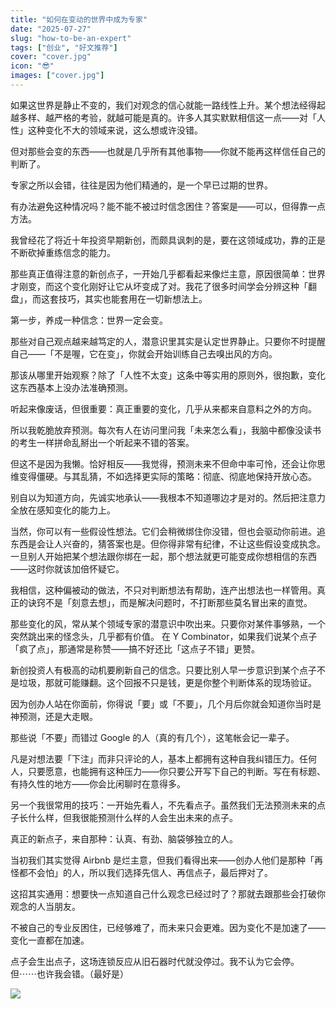 ```yaml
---
title: "如何在变动的世界中成为专家"
date: "2025-07-27"
slug: "how-to-be-an-expert"
tags: ["创业", "好文推荐"]
cover: "cover.jpg"
icon: "😎"
images: ["cover.jpg"]
---
```

如果这世界是静止不变的，我们对观念的信心就能一路线性上升。某个想法经得起越多样、越严格的考验，就越可能是真的。许多人其实默默相信这一点——对「人性」这种变化不大的领域来说，这么想或许没错。



但对那些会变的东西——也就是几乎所有其他事物——你就不能再这样信任自己的判断了。



专家之所以会错，往往是因为他们精通的，是一个早已过期的世界。



有办法避免这种情况吗？能不能不被过时信念困住？答案是——可以，但得靠一点方法。



我曾经花了将近十年投资早期新创，而颇具讽刺的是，要在这领域成功，靠的正是不断砍掉重练信念的能力。



那些真正值得注意的新创点子，一开始几乎都看起来像烂主意，原因很简单：世界才刚变，而这个变化刚好让它从坏变成了对。我花了很多时间学会分辨这种「翻盘」，而这套技巧，其实也能套用在一切新想法上。



第一步，养成一种信念：世界一定会变。



那些对自己观点越来越笃定的人，潜意识里其实是认定世界静止。只要你不时提醒自己——「不是喔，它在变」，你就会开始训练自己去嗅出风的方向。



那该从哪里开始观察？除了「人性不太变」这条中等实用的原则外，很抱歉，变化这东西基本上没办法准确预测。



听起来像废话，但很重要：真正重要的变化，几乎从来都来自意料之外的方向。



所以我乾脆放弃预测。每次有人在访问里问我「未来怎么看」，我脑中都像没读书的考生一样拼命乱掰出一个听起来不错的答案。



但这不是因为我懒。恰好相反——我觉得，预测未来不但命中率可怜，还会让你思维变得僵硬。与其乱猜，不如选择更实际的策略：彻底、彻底地保持开放心态。



别自以为知道方向，先诚实地承认——我根本不知道哪边才是对的。然后把注意力全放在感知变化的能力上。



当然，你可以有一些假设性想法。它们会稍微绑住你没错，但也会驱动你前进。追东西是会让人兴奋的，猜答案也是。但你得非常有纪律，不让这些假设变成执念。
一旦别人开始把某个想法跟你绑在一起，那个想法就更可能变成你想相信的东西——这时你就该加倍怀疑它。



我相信，这种偏被动的做法，不只对判断想法有帮助，连产出想法也一样管用。真正的诀窍不是「刻意去想」，而是解决问题时，不打断那些莫名冒出来的直觉。



那些变化的风，常从某个领域专家的潜意识中吹出来。只要你对某件事够熟，一个突然跳出来的怪念头，几乎都有价值。
在 Y Combinator，如果我们说某个点子「疯了点」，那通常是称赞——搞不好还比「这点子不错」更赞。



新创投资人有极高的动机要刷新自己的信念。只要比别人早一步意识到某个点子不是垃圾，那就可能赚翻。这个回报不只是钱，更是你整个判断体系的现场验证。



因为创办人站在你面前，你得说「要」或「不要」，几个月后你就会知道你当时是神预测，还是大走眼。



那些说「不要」而错过 Google 的人（真的有几个），这笔帐会记一辈子。



凡是对想法要「下注」而非只评论的人，基本上都拥有这种自我纠错压力。任何人，只要愿意，也能拥有这种压力——你只要公开写下自己的判断。写在有标题、有持久性的地方——你会比闲聊时在意得多。



另一个我很常用的技巧：一开始先看人，不先看点子。虽然我们无法预测未来的点子长什么样，但我很能预测什么样的人会生出未来的点子。



真正的新点子，来自那种：认真、有劲、脑袋够独立的人。



当初我们其实觉得 Airbnb 是烂主意，但我们看得出来——创办人他们是那种「再怪都不会怕」的人，所以我们选择先信人、再信点子，最后押对了。



这招其实通用：想要快一点知道自己什么观念已经过时了？那就去跟那些会打破你观念的人当朋友。



不被自己的专业反困住，已经够难了，而未来只会更难。因为变化不是加速了——变化一直都在加速。



点子会生出点子，这场连锁反应从旧石器时代就没停过。我不认为它会停。
但⋯⋯也许我会错。（最好是）




![](https://prod-files-secure.s3.us-west-2.amazonaws.com/112d0858-5090-4d34-a606-b75eb8d65fd2/46476355-9cf3-4e99-9b7a-3531bc426380/1000202064.png?X-Amz-Algorithm=AWS4-HMAC-SHA256&X-Amz-Content-Sha256=UNSIGNED-PAYLOAD&X-Amz-Credential=ASIAZI2LB46622HXUROJ%2F20250728%2Fus-west-2%2Fs3%2Faws4_request&X-Amz-Date=20250728T092836Z&X-Amz-Expires=3600&X-Amz-Security-Token=IQoJb3JpZ2luX2VjEGEaCXVzLXdlc3QtMiJGMEQCIB824pPk1ShDNVmRhCml56FvKGhGBFzYFqK26CEayG0hAiBhrc9sjOMFJmWzs3ABAxYU5s84nU%2FxGe1AVZV4NFigGyqIBAiK%2F%2F%2F%2F%2F%2F%2F%2F%2F%2F8BEAAaDDYzNzQyMzE4MzgwNSIMMgJ5viTL9uKgbKPRKtwDbbl%2BmJQ1c%2BFFtlMWVb1qkKfqhU2FRRLq5U6xyPhnxzWw3aC7zcm%2Fe0xjhXblQRrqKJQZtSaAyFwiI3pA4bNW6RNy1fhlpmdBzXxe%2F%2FVjgr2rgZhXk6Fs5RFcI7utJVIWt52%2FIoDJjGTzViHfw6w7fbjUjYOiPsxkNdOGzsEDYpDTbNWzzWsPfl4tYhsI4Z7%2BNJP0TYRroeI767wE4Ui44nBZyVzrBRlOmmRVWLmmlI%2F0Iwx0sWZO%2BQNYVar1GKEQRkeQA%2FtNvmnXV%2FQyaZWKYHhGDqquTEIt2zbO%2Fg5WW8W2S1kI%2Fyrv7s41g%2Bo3PeC2DVKbSB5JAaAn1G%2BJdomJFlzEidN1vUQKuOQhhR27tOQ7ARXVmPH34DN1bZ3ziolplUKzQTTPsOLnp7iIt6HJ1oRFrNrUKGLsiQ6GfDf4vbhnQOfxEgiIamzW5Zz6%2Bly5YOLEP7f7c3SRAVo2k9w6XD4gOcS511twOfQ%2Fv1Rann%2FTdukqSTMoC%2B52XIShYouPUDwVChjvSPcaz1l%2B8QFQVOl91k1jJF7Cqiqqr2i80M0M0n7JjQ0wJ5aCNmKbBi8tG4YHoktvSzEZV0BmGVndxVrJLNMxSrb682qdMWjB5C50V7NP9mk5xzRweKswy%2FKcxAY6pgGB4d48GcUegsN6ROQSothMTPwJhhlrQgbWki%2Fh2BqHR6dIDqTWgz2bVlQe3P42MCuOLB%2BFr29EvcJKIkYdJst8Qg4qFmkVHhxyiGmMKQ%2FTzQRruUKDeGM4PXO8LGO3JzNLQOsd5sOuz3Ct1dc43XuZPQG9Ke0BpT4UJYkWAzPYByeWmsxYjKq9Fn3fNL0G%2Fmy42d6bghGK7H0jx5oOm24J5UT3YsjT&X-Amz-Signature=60185dd7be1610884607c8bf10ddfad28adfee3ea11378faf0cdb86d7581decb&X-Amz-SignedHeaders=host&x-amz-checksum-mode=ENABLED&x-id=GetObject)

